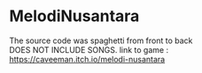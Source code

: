 # MelodiNusantara

The source code was spaghetti from front to back<br/>
DOES NOT INCLUDE SONGS.
link to game : https://caveeman.itch.io/melodi-nusantara

